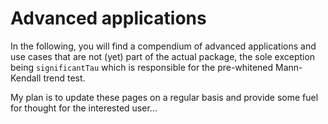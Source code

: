 
# Advanced applications

In the following, you will find a compendium of advanced applications and use cases that are not (yet) part of the actual package, the sole exception being `significantTau` which is responsible for the pre-whitened Mann-Kendall trend test. 

My plan is to update these pages on a regular basis and provide some fuel for thought for the interested user...
